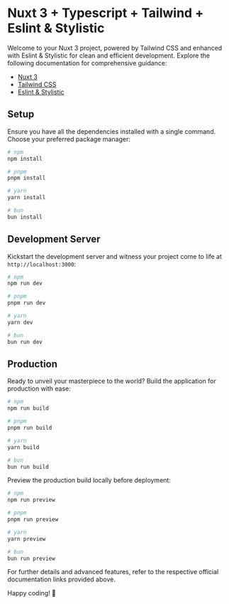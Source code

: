 # Nuxt 3 + Typescript + Tailwind + Eslint & Stylistic

Welcome to your Nuxt 3 project, powered by Tailwind CSS and enhanced with Eslint & Stylistic for clean and efficient development. Explore the following documentation for comprehensive guidance:

- [Nuxt 3](https://nuxt.com/docs/getting-started/introduction)
- [Tailwind CSS](https://tailwindcss.com/docs)
- [Eslint & Stylistic](https://eslint.org/)

## Setup

Ensure you have all the dependencies installed with a single command. Choose your preferred package manager:

```bash
# npm
npm install

# pnpm
pnpm install

# yarn
yarn install

# bun
bun install
```

## Development Server

Kickstart the development server and witness your project come to life at `http://localhost:3000`:

```bash
# npm
npm run dev

# pnpm
pnpm run dev

# yarn
yarn dev

# bun
bun run dev
```

## Production

Ready to unveil your masterpiece to the world? Build the application for production with ease:

```bash
# npm
npm run build

# pnpm
pnpm run build

# yarn
yarn build

# bun
bun run build
```

Preview the production build locally before deployment:

```bash
# npm
npm run preview

# pnpm
pnpm run preview

# yarn
yarn preview

# bun
bun run preview
```

For further details and advanced features, refer to the respective official documentation links provided above.

Happy coding! 🚀